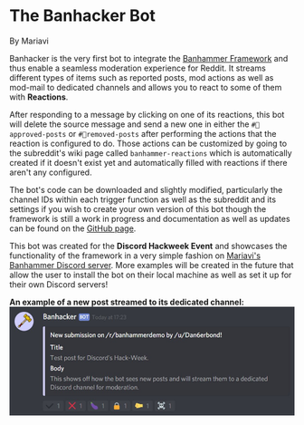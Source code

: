 # The Banhacker Bot
By Mariavi

Banhacker is the very first bot to integrate the [Banhammer Framework](https://github.com/Dan6erbond/Banhammer-Framework) and thus enable a seamless moderation experience for Reddit. It streams different types of items such as reported posts, mod actions as well as mod-mail to dedicated channels and allows you to react to some of them with **Reactions**.

After responding to a message by clicking on one of its reactions, this bot will delete the source message and send a new one in either the `#🔨approved-posts` or `#🔨removed-posts` after performing the actions that the reaction is configured to do. Those actions can be customized by going to the subreddit's wiki page called `banhammer-reactions` which is automatically created if it doesn't exist yet and automatically filled with reactions if there aren't any configured.

The bot's code can be downloaded and slightly modified, particularly the channel IDs within each trigger function as well as the subreddit and its settings if you wish to create your own version of this bot though the framework is still a work in progress and documentation as well as updates can be found on the [GitHub page](https://github.com/Dan6erbond/Banhammer-Framework).

This bot was created for the **Discord Hackweek Event** and showcases the functionality of the framework in a very simple fashion on [Mariavi's Banhammer Discord server](https://discordapp.com/invite/9JrGC8f). More examples will be created in the future that allow the user to install the bot on their local machine as well as set it up for their own Discord servers!

**An example of a new post streamed to its dedicated channel:**
![New posts are streamed to a dedicated channel on Discord.](img/Anmerkung%202019-06-27%20184629.jpg)

